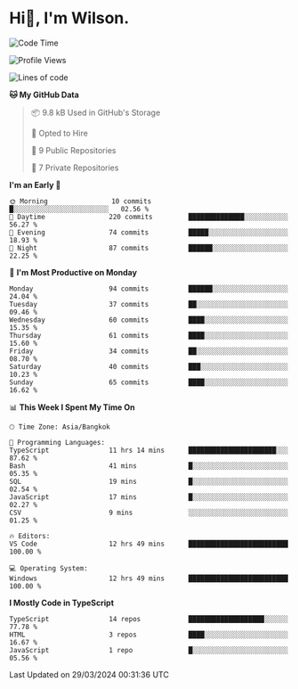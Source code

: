 # Hi👋, I'm Wilson.
<!--START_SECTION:waka-->
![Code Time](http://img.shields.io/badge/Code%20Time-1%2C231%20hrs%2035%20mins-blue)

![Profile Views](http://img.shields.io/badge/Profile%20Views-0-blue)

![Lines of code](https://img.shields.io/badge/From%20Hello%20World%20I%27ve%20Written-179.2%20thousand%20lines%20of%20code-blue)

**🐱 My GitHub Data** 

> 📦 9.8 kB Used in GitHub's Storage 
 > 
> 💼 Opted to Hire
 > 
> 📜 9 Public Repositories 
 > 
> 🔑 7 Private Repositories 
 > 
**I'm an Early 🐤** 

```text
🌞 Morning                10 commits          █░░░░░░░░░░░░░░░░░░░░░░░░   02.56 % 
🌆 Daytime                220 commits         ██████████████░░░░░░░░░░░   56.27 % 
🌃 Evening                74 commits          █████░░░░░░░░░░░░░░░░░░░░   18.93 % 
🌙 Night                  87 commits          ██████░░░░░░░░░░░░░░░░░░░   22.25 % 
```
📅 **I'm Most Productive on Monday** 

```text
Monday                   94 commits          ██████░░░░░░░░░░░░░░░░░░░   24.04 % 
Tuesday                  37 commits          ██░░░░░░░░░░░░░░░░░░░░░░░   09.46 % 
Wednesday                60 commits          ████░░░░░░░░░░░░░░░░░░░░░   15.35 % 
Thursday                 61 commits          ████░░░░░░░░░░░░░░░░░░░░░   15.60 % 
Friday                   34 commits          ██░░░░░░░░░░░░░░░░░░░░░░░   08.70 % 
Saturday                 40 commits          ███░░░░░░░░░░░░░░░░░░░░░░   10.23 % 
Sunday                   65 commits          ████░░░░░░░░░░░░░░░░░░░░░   16.62 % 
```


📊 **This Week I Spent My Time On** 

```text
🕑︎ Time Zone: Asia/Bangkok

💬 Programming Languages: 
TypeScript               11 hrs 14 mins      ██████████████████████░░░   87.62 % 
Bash                     41 mins             █░░░░░░░░░░░░░░░░░░░░░░░░   05.35 % 
SQL                      19 mins             █░░░░░░░░░░░░░░░░░░░░░░░░   02.54 % 
JavaScript               17 mins             █░░░░░░░░░░░░░░░░░░░░░░░░   02.27 % 
CSV                      9 mins              ░░░░░░░░░░░░░░░░░░░░░░░░░   01.25 % 

🔥 Editors: 
VS Code                  12 hrs 49 mins      █████████████████████████   100.00 % 

💻 Operating System: 
Windows                  12 hrs 49 mins      █████████████████████████   100.00 % 
```

**I Mostly Code in TypeScript** 

```text
TypeScript               14 repos            ███████████████████░░░░░░   77.78 % 
HTML                     3 repos             ████░░░░░░░░░░░░░░░░░░░░░   16.67 % 
JavaScript               1 repo              █░░░░░░░░░░░░░░░░░░░░░░░░   05.56 % 
```




 Last Updated on 29/03/2024 00:31:36 UTC
<!--END_SECTION:waka-->
